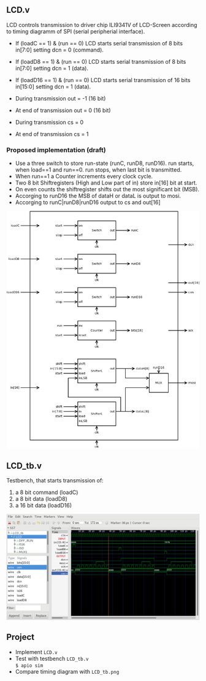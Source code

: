 ## LCD.v
LCD controls transmission to driver chip ILI9341V of LCD-Screen according to timing diagramm of SPI (serial peripherial interface).

* If (loadC == 1) & (run == 0) LCD starts serial transmission of 8 bits in[7:0] setting dcn = 0 (command).

* If (loadD8 == 1) & (run == 0) LCD starts serial transmission of 8 bits in[7:0] setting dcn = 1 (data).

* If (loadD16 == 1) & (run == 0) LCD starts serial transmission of 16 bits in[15:0] setting dcn = 1 (data).

* During transmission out = -1 (16 bit)
* At end of transmission out = 0 (16 bit)

* During transmission cs = 0
* At end of transmission cs = 1


### Proposed implementation (draft)
* Use a three switch to store run-state (runC, runD8, runD16). run starts, when load==1 and run==0. run stops, when last bit is transmitted.
* When run==1 a Counter increments every clock cycle.
* Two  8 bit Shiftregisters (High and Low part of in) store in[16] bit at start.
* On even counts the shiftregister shifts out the most significant bit (MSB).
* Accorging to runD16 the MSB of dataH or dataL is output to mosi.
* Accorging to runC|runD8|runD16 output to cs and out[16]

![](LCD.png)

## LCD_tb.v
Testbench, that starts transmission of:
1. a 8 bit command (loadC)
2. a 8 bit data (loadD8)
3. a 16 bit data (loadD16)

![](LCD_tb.png)
## Project
* Implement `LCD.v`
* Test with testbench `LCD_tb.v`  
`$ apio sim`
* Compare timing diagram with `LCD_tb.png`
